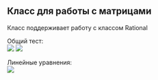 ## Класс для работы с матрицами
Класс поддерживает работу с классом Rational


Общий тест:<br/>
![](https://github.com/ShabanovR/Lessons/blob/master/3%20semester/matrix/test_result_img/matrix_test(1).png)
![](https://github.com/ShabanovR/Lessons/blob/master/3%20semester/matrix/test_result_img/matrix_test(2).png)

Линейные уравнения:<br/>
![](https://github.com/ShabanovR/Lessons/blob/master/3%20semester/matrix/test_result_img/linear_equation.png)
